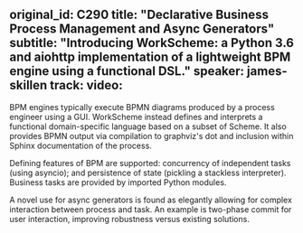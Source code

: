 original_id: C290
title: "Declarative Business Process Management and Async Generators"
subtitle: "Introducing WorkScheme: a Python 3.6 and aiohttp implementation of a lightweight BPM engine using a functional DSL."
speaker: james-skillen
track: 
video:
---
BPM engines typically execute BPMN diagrams produced by a process engineer using a GUI. WorkScheme instead defines and interprets a functional domain-specific language based on a subset of Scheme. It also provides BPMN output via compilation to graphviz's dot and inclusion within Sphinx documentation of the process.

Defining features of BPM are supported: concurrency of independent tasks (using asyncio); and persistence of state (pickling a stackless interpreter). Business tasks are provided by imported Python modules.

A novel use for async generators is found as elegantly allowing for complex interaction between process and task. An example is two-phase commit for user interaction, improving robustness versus existing solutions.